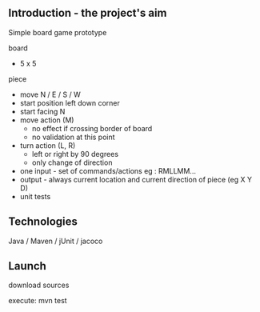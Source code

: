 ## Introduction - the project's aim
Simple board game prototype

board
- 5 x 5

piece
 - move N / E / S / W
 - start position left down corner
 - start facing N
 - move action (M)
      - no effect if crossing border of board
      - no validation at this point
 - turn action (L, R)
      - left or right by 90 degrees
      - only change of direction
 - one input - set of commands/actions eg : RMLLMM...
 - output - always current location and current direction of piece (eg X Y D)
 - unit tests
 

 ## Technologies
 
 Java / Maven / jUnit / jacoco
 
 
 ## Launch
 download sources
 
 execute: mvn test
 
